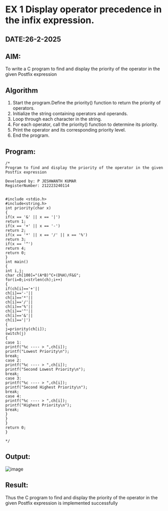 # EX 1 Display operator precedence in the infix expression.
## DATE:26-2-2025
## AIM:
To write a C program to find and display the priority of the operator in the given Postfix expression

## Algorithm
1. Start the program.Define the priority() function to return the priority of operators.
2. Initialize the string containing operators and operands. 
3. Loop through each character in the string. 
4. For each operator, call the priority() function to determine its priority. 
5. Print the operator and its corresponding priority level.
6. End the program. 

## Program:
```
/*
Program to find and display the priority of the operator in the given Postfix expression

Developed by: P JESHWANTH KUMAR
RegisterNumber: 212223240114


#include <stdio.h> 
#include<string.h> 
int priority(char x) 
{ 
if(x == '&' || x == '|') 
return 1; 
if(x == '+' || x == '-') 
return 2; 
if(x == '*' || x == '/' || x == '%') 
return 3; 
if(x == '^') 
return 4; 
return 0; 
} 
int main() 
{ 
int i,j;
char ch[100]="(A*B)^C+(D%H)/F&G"; 
for(i=0;i<strlen(ch);i++) 
{ 
if(ch[i]=='+'|| 
ch[i]=='-'|| 
ch[i]=='*'|| 
ch[i]=='/'|| 
ch[i]=='%'|| 
ch[i]=='^'|| 
ch[i]=='&'|| 
ch[i]=='|') 
{ 
j=priority(ch[i]); 
switch(j) 
{ 
case 1: 
printf("%c ---- > ",ch[i]); 
printf("Lowest Priority\n"); 
break; 
case 2: 
printf("%c ---- > ",ch[i]); 
printf("Second Lowest Priority\n"); 
break; 
case 3: 
printf("%c ---- > ",ch[i]); 
printf("Second Highest Priority\n"); 
break; 
case 4: 
printf("%c ---- > ",ch[i]); 
printf("Highest Priority\n"); 
break; 
} 
} 
}  
return 0; 
}
 
*/
```

## Output:
![image](https://github.com/user-attachments/assets/e3c9d048-b18e-431f-bb5e-d14c1723b9bf)




## Result:
Thus the C program to find and display the priority of the operator in the given Postfix expression is implemented successfully
